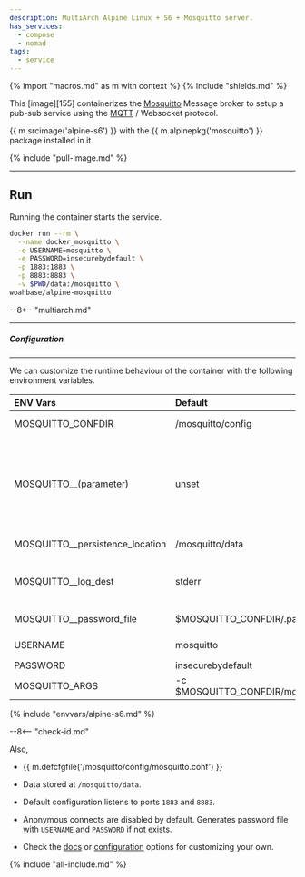 ```yaml
---
description: MultiArch Alpine Linux + S6 + Mosquitto server.
has_services:
  - compose
  - nomad
tags:
  - service
---
```


{% import "macros.md" as m with context %}
{% include "shields.md" %}

This [image][155] containerizes the [Mosquitto][1] Message broker
to setup a pub-sub service using the [MQTT][2] / Websocket protocol.

{{ m.srcimage('alpine-s6') }} with the {{ m.alpinepkg('mosquitto')
}} package installed in it.

{% include "pull-image.md" %}

---
Run
---

Running the container starts the service.

``` sh
docker run --rm \
  --name docker_mosquitto \
  -e USERNAME=mosquitto \
  -e PASSWORD=insecurebydefault \
  -p 1883:1883 \
  -p 8883:8883 \
  -v $PWD/data:/mosquitto \
woahbase/alpine-mosquitto
```

--8<-- "multiarch.md"

---
##### Configuration
---

We can customize the runtime behaviour of the container with the
following environment variables.

| ENV Vars                        | Default                              | Description
| :---                            | :---                                 | :---
| MOSQUITTO_CONFDIR               | /mosquitto/config                    | Path to configuration directory. Expected to contain `mosquitto.conf`.
| MOSQUITTO__(parameter)          | unset                                | If set and no configuration file exists at `$MOSQUITTO_CONFDIR/mosquitto.conf`, will set the parameter (if exists) with the value. E.g. `MOSQUITTO__persistence=false`. (Note the **double** underscores.) {{ m.sincev('2.0.18_20240903') }}
| MOSQUITTO__persistence_location | /mosquitto/data                      | Path to datastore directory. {{ m.sincev('2.0.18_20240903') }}
| MOSQUITTO__log_dest             | stderr                               | Path to log destination (will create file if set to `file /path/to/file.log`). {{ m.sincev('2.0.18_20240903') }}
| MOSQUITTO__password_file        | $MOSQUITTO_CONFDIR/.passwd           | Path to auth file. {{ m.sincev('2.0.18_20240903') }}
| USERNAME                        | mosquitto                            | Default username for authentication.
| PASSWORD                        | insecurebydefault                    | Default password for authentication.
| MOSQUITTO_ARGS                  | -c $MOSQUITTO_CONFDIR/mosquitto.conf | Customizable arguments passed to `mosquitto` service.
{% include "envvars/alpine-s6.md" %}

--8<-- "check-id.md"

Also,

* {{ m.defcfgfile('/mosquitto/config/mosquitto.conf') }}

* Data stored at `/mosquitto/data`.

* Default configuration listens to ports `1883` and `8883`.

* Anonymous connects are disabled by default. Generates password
  file with `USERNAME` and `PASSWORD` if not exists.

* Check the [docs][3] or [configuration][4] options for
  customizing your own.

[1]: https://mosquitto.org/
[2]: http://mqtt.org/
[3]: https://mosquitto.org/documentation/
[4]: https://mosquitto.org/man/mosquitto-conf-5.html

{% include "all-include.md" %}
